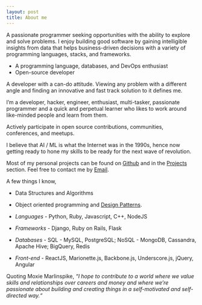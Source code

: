 ```yaml
---
layout: post
title: About me
---
```


A passionate programmer seeking opportunities with the ability to explore and solve problems. I enjoy building good software by gaining intelligible insights from data that helps business-driven decisions with a variety of programming languages, stacks, and frameworks.

- A programming language, databases, and DevOps enthusiast
- Open-source developer

A developer with a can-do attitude. Viewing any problem with a different angle and finding an innovative and fast track solution to it defines me.

I’m a developer, hacker, engineer, enthusiast, multi-tasker, passionate programmer and a quick and perpetual learner who likes to work around like-minded people and learn from them.

Actively participate in open source contributions, communities, conferences, and meetups.

I believe that AI / ML is what the Internet was in the 1990s, hence now getting ready to hone my skills to be ready for the next wave of revolution.

Most of my personal projects can be found on <a href="https://www.github.com/maanavshah">Github</a> and in the <a href="{{ site.baseurl }}/projects">Projects</a> section. Feel free to contact me by [Email](mailto:shah.maanav.07@gmail.com).

A few things I know,

* Data Structures and Algorithms
* Object oriented programming and <a href="https://sourcemaking.com/design_patterns">Design Patterns</a>.

* *Languages*     -   Python, Ruby, Javascript, C++, NodeJS
* *Frameworks*    -   Django, Ruby on Rails, Flask
* *Databases*     -   SQL - MySQL, PostgreSQL; NoSQL - MongoDB, Cassandra, Apache Hive; BigQuery, Redis
* *Front-end*     -   ReactJS, Marionette.js, Backbone.js, Underscore.js, jQuery, Angular

Quoting Moxie Marlinspike, *“I hope to contribute to a world where we value skills and relationships over careers and money and where we’re passionate about building and creating things in a self-motivated and self-directed way.“*
